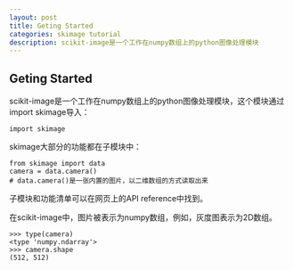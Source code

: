 ```yaml
---
layout: post
title: Geting Started
categories: skimage tutorial
description: scikit-image是一个工作在numpy数组上的python图像处理模块
---
```


## Geting Started ##
scikit-image是一个工作在numpy数组上的python图像处理模块，这个模块通过import skimage导入：

	import skimage

skimage大部分的功能都在子模块中：

	from skimage import data
    camera = data.camera()
    # data.camera()是一张内置的图片，以二维数组的方式读取出来
    
子模块和功能清单可以在网页上的API reference中找到。

在scikit-image中，图片被表示为numpy数组，例如，灰度图表示为2D数组。

	>>> type(camera)
    <type 'numpy.ndarray'>
    >>> camera.shape
    (512, 512)
    
